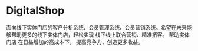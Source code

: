# DigitalShop
面向线下实体门店的客户分析系统、会员管理系统、会员营销系统。希望在未来能够帮助更多的线下实体门店，轻松实现 线下线上联合营销、精准拓客。
帮助实体门店 在日益增加的高成本下， 提高竞争力，创造更多收益。


